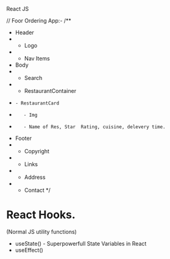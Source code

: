 React JS



// Foor Ordering App:-
/**
 * Header
 *  - Logo
 *  - Nav Items
 * Body
 *  - Search
 *  - RestaurantContainer
 *     - RestaurantCard
 *        - Img
 *        - Name of Res, Star  Rating, cuisine, delevery time.
 * Footer
 *  - Copyright
 *  - Links
 *  - Address
 *  - Contact
 */


# React Hooks.
 (Normal JS utility functions)
 - useState() - Superpowerfull State Variables in React
 - useEffect()